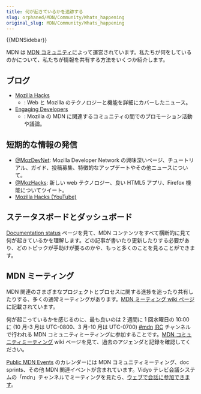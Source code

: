 ```yaml
---
title: 何が起きているかを追跡する
slug: orphaned/MDN/Community/Whats_happening
original_slug: MDN/Community/Whats_happening
---
```

{{MDNSidebar}}

MDN は [MDN コミュニティ](https://wiki.mozilla.org/MDN)によって運営されています。私たちが何をしているのかについて、私たちが情報を共有する方法をいくつか紹介します。

## ブログ

- [Mozilla Hacks](https://hacks.mozilla.org/)
  - : Web と Mozilla のテクノロジーと機能を詳細にカバーしたニュース。
- [Engaging Developers](https://blog.mozilla.org/community/category/developer-engagement/)
  - : Mozilla の MDN に関連するコミュニティの間でのプロモーション活動や議論。

## 短期的な情報の発信

- [@MozDevNet](http://twitter.com/MozDevNet): Mozilla Developer Network の興味深いページ、チュートリアル、ガイド、投稿募集、特徴的なアップデートやその他ニュースについて。
- [@MozHacks](https://twitter.com/mozhacks): 新しい web テクノロジー、良い HTML5 アプリ、Firefox 機能についてツイート。
- [Mozilla Hacks (YouTube)](http://www.youtube.com/user/mozhacks)

## ステータスボードとダッシュボード

[Documentation status](/ja/docs/MDN/Doc_status) ページを見て、MDN コンテンツをすべて横断的に見て何が起きているかを理解します。どの記事が書いたり更新したりする必要があり、どのトピックが手助けが要るのかや、もっと多くのことを見ることができます。

## MDN ミーティング

MDN 関連のさまざまなプロジェクトとブロセスに関する進捗を追ったり共有したりする、多くの通常ミーティングがあります。[MDN ミーティング wiki ページ](https://wiki.mozilla.org/MDN/Meetings)に記載されています。

何が起こっているかを感じるのに、最も良いのは 2 週間に 1 回水曜日の 10:00 に (10 月-3 月は UTC-0800、3 月-10 月は UTC-0700) [#mdn](irc://irc.mozilla.org/mdn) [IRC](http://wiki.mozilla.org/IRC) チャンネルで行われる MDN コミュニティミーティングに参加することです。[MDN コミュニティミーティング](https://wiki.mozilla.org/MDN/Meetings/Community) wiki ページを見て、過去のアジェンダと記録を確認してください。

[Public MDN Events](https://www.google.com/calendar/embed?src=mozilla.com_2d35383434313235392d323530%40resource.calendar.google.com) のカレンダーには MDN コミュニティミーティング、doc sprints、その他 MDN 関連イベントが含まれています。Vidyo テレビ会議システムの「mdn」チャンネルでミーティングを見たら、[ウェブで会話に参加できます](https://v.mozilla.com/flex.html?roomdirect.html&key=gMM1xZxpQgqiQFNkUR3eBuHgxg)。
